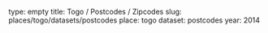 type: empty
title: Togo / Postcodes / Zipcodes
slug: places/togo/datasets/postcodes
place: togo
dataset: postcodes
year: 2014
